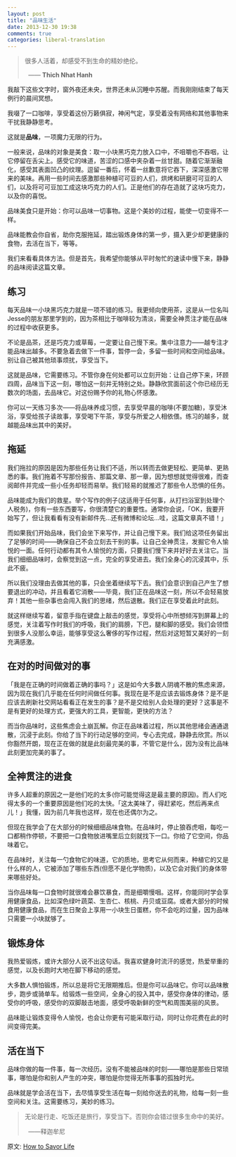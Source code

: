 ```yaml
---
layout: post
title: "品味生活"
date: 2013-12-30 19:38
comments: true
categories: liberal-translation
---
```

> 很多人活着，却感受不到生命的精妙绝伦。
>
>   —— **Thich Nhat Hanh**

我敲下这些文字时，窗外夜还未央，世界还未从沉睡中苏醒。而我刚刚结束了每天例行的晨间冥想。

我啜了一口咖啡，享受着这份万籁俱寂，神闲气定，享受着没有网络和其他事物来干扰我静静思考。

这就是**品味**，一项魔力无限的行为。

一般来说，品味的对象是美食：取一小块黑巧克力放入口中，不咀嚼也不吞咽，让它停留在舌尖上。感受它的味道，苦涩的口感中夹杂着一丝甘甜。随着它渐渐融化，感受其表面凹凸的纹理。逗留一番后，怀着一丝歉意将它吞下，深深感激它带来的美味。再用一些时间去感激那些种植可可豆的人们，烘烤和研磨可可豆的人们，以及将可可豆加工成这块巧克力的人们。正是他们的存在造就了这块巧克力，以及你的喜悦。

品味美食只是开始：你可以品味一切事物。这是个美妙的过程，能使一切变得不一样。

品味能教会你自省，助你克服拖延，踏出锻炼身体的第一步，摄入更少却更健康的食物，去活在当下，等等。

我们来看看具体方法。但是首先，我希望你能够从平时匆忙的速读中慢下来，静静的品味阅读这篇文章。

## 练习

每天品味一小块黑巧克力就是一项不错的练习。我更倾向使用茶，这是从一位名叫Jesse的朋友那里学到的，因为茶相比于咖啡较为清淡，需要全神贯注才能在品味的过程中收获更多。

不论是品茶，还是巧克力或草莓，一定要让自己慢下来。集中注意力——越专注才能品味出越多。不要急着去做下一件事，暂停一会，多留一些时间和空间给品味。别让自己被其他琐事烦扰，享受当下。

这就是品味，它需要练习。不管你身在何处都可以立刻开始：让自己停下来，环顾四周，品味当下这一刻，哪怕这一刻并无特别之处。静静欣赏面前这个你已经历无数次的场面，去品味它。对这份赐予你的礼物心怀感激。

你可以一天练习多次——将品味养成习惯，去享受早晨的咖啡(不要加糖)，享受沐浴，享受给孩子读故事，享受喝下午茶，享受与所爱之人相依偎。练习的越多，就越能品味出其中的美好。

## 拖延

我们拖拉的原因是因为那些任务让我们不适，所以转而去做更轻松、更简单、更熟悉的事。我们拖着不写那份报告、那篇文章、那一章，因为想想就觉得很难，而查阅邮件并完成一些小任务却轻而易举。我们轻易的就推迟了那些令人恐惧的任务。

品味能成为我们的救星。举个写作的例子(这适用于任何事，从打扫浴室到处理个人税务)，你有一些东西要写，你很清楚它的重要性。通常你会说，「OK，我要开始写了，但让我看看有没有新邮件先...还有微博和论坛...哇，这篇文章真不错！」

而如果我们开始品味，我们会坐下来写作，并让自己慢下来。我们给这项任务留出了足够的时间——确保自己不会立刻去干别的事。让自己全神贯注，发掘它令人愉悦的一面。任何行动都有其令人愉悦的方面，只要我们慢下来并好好去关注它。当我们细细品味时，会察觉到这一点，完全的享受进去。我们全身心的沉浸其中，乐此不疲。

所以我们没理由去做其他的事，只会坐着继续写下去。我们会意识到自己产生了想要退出的冲动，并且看着它消散——毕竟，我们正在品味这一刻，所以不会轻易放弃！其他一些杂事也会闯入我们的思绪，然后退散。我们正在享受着此时此刻。

就这样继续写着，留意手指在键盘上敲击的感觉，享受将心中所想倾泻到屏幕上的感觉，关注着写作时我们的呼吸，我们的肩膀，下巴，腿和脚的感受。我们会领悟到很多人没那么幸运，能够享受这么奢侈的写作过程，然后对这短暂又美好的一刻充满感激。

## 在对的时间做对的事

「我是在正确的时间做着正确的事吗？」这是如今大多数人阴魂不散的焦虑来源，因为现在我们几乎能在任何时间做任何事。我现在是不是应该去锻炼身体？是不是应该去刷新社交网站看看正在发生的事？是不是交给别人会处理的更好？这事是不是有更好的处理方式，更强大的工具，更智能，更快的方法？

而当你品味时，这些焦虑会土崩瓦解。你正在品味着过程，所以其他思绪会通通退散，沉浸于此刻。你给了当下的行动足够的空间，专心去完成，静静去欣赏。所以你豁然开朗，现在正在做的就是此刻最完美的事，不管它是什么，因为没有比品味此刻更加完美的事了。

## 全神贯注的进食

许多人超重的原因之一是他们吃的太多(你可能觉得这是最主要的原因)。而人们吃得太多的一个重要原因是他们吃的太快。「这太美味了，得赶紧吃，然后再来点儿！」我懂，因为前几年我也这样，现在也还偶尔为之。

但现在我学会了在大部分的时候细细品味食物。在品味时，停止狼吞虎咽，每吃一口都稍作停顿，不要把一口食物放进嘴里后立刻就找下一口。你给了它空间，你品味着它。

在品味时，关注每一勺食物它的味道，它的质地，思考它从何而来，种植它的又是什么样的人，它被添加了哪些东西(但愿不是化学物质)，以及它会对我们的身体带来哪些好处。

当你品味每一口食物时就很难会暴饮暴食，而是细嚼慢咽。这样，你能同时学会享用健康食品，比如深色绿叶蔬菜、生杏仁、核桃、丹贝或豆腐。或者大部分的时候食用健康食品，而在生日聚会上享用一小块生日蛋糕，你不会吃的过量，因为品味只需要一小块就够了。

## 锻炼身体

我热爱锻炼，或许大部分人说不出这句话。我喜欢健身时流汗的感觉，热爱举重的感觉，以及长跑时大地在脚下移动的感觉。

大多数人惧怕锻炼，所以总是将它无限期推后。但是你可以品味它。你可以品味散步，跑步或骑单车。给锻炼一些空间，全身心的投入其中，感受你身体的律动，感受你的呼吸，感受你的双脚敲击地面，感受呼吸新鲜的空气和周围美丽的风景。

品味能让锻炼变得令人愉悦，也会让你更有可能采取行动，同时让你花费在此的时间变得完美。

## 活在当下

品味你做的每一件事，每一次经历。没有不能被品味的时刻——哪怕是那些日常琐事，哪怕是你和别人产生的冲突，哪怕是你觉得无所事事的孤独时光。

品味就是学会活在当下，去尽情享受生活在每一刻给你送去的礼物，给每一刻一些空间和关注。这需要练习，美妙的练习。

> 无论是行走、吃饭还是旅行，享受当下。否则你会错过很多生命中的美好。
>
>   ——释迦牟尼

原文: [How to Savor Life](http://zenhabits.net/mmm/)
